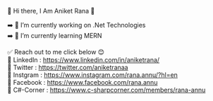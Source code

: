 👋 Hi there, I Am Aniket Rana 👋

➡️ 🔭 I’m currently working on .Net Technologies  
➡️ 🌱 I’m currently learning MERN  


✅ Reach out to me click below 😊   
 🔵 LinkedIn : https://www.linkedin.com/in/aniketrana/  
 🔵 Twitter : https://twitter.com/aniketranaa  
 🔵 Instgram : https://www.instagram.com/rana.annu/?hl=en  
 🔵 Facebook : https://www.facebook.com/rana.annu  
 🔵 C#-Corner : https://www.c-sharpcorner.com/members/rana-annu  


